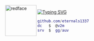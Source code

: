 <img src="https://pomf2.lain.la/f/86fz6n8.png" width="100px" alt="redface" align="left">

[![Typing SVG](https://readme-typing-svg.demolab.com?font=Fira+Code&duration=4500&pause=350&color=F70000&width=435&lines=Security+researcher;+Backend+Developer)](https://git.io/typing-svg)


```lua
github.com/eternals1337
dc   $  @v2m
srv  $  gg/auv
```

